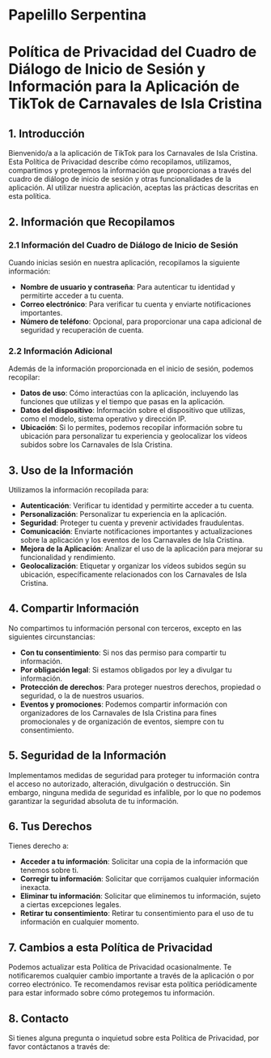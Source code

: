 # Papelillo Serpentina

# Política de Privacidad del Cuadro de Diálogo de Inicio de Sesión y Información para la Aplicación de TikTok de Carnavales de Isla Cristina

## 1. Introducción

Bienvenido/a a la aplicación de TikTok para los Carnavales de Isla Cristina. Esta Política de Privacidad describe cómo recopilamos, utilizamos, compartimos y protegemos la información que proporcionas a través del cuadro de diálogo de inicio de sesión y otras funcionalidades de la aplicación. Al utilizar nuestra aplicación, aceptas las prácticas descritas en esta política.

## 2. Información que Recopilamos

### 2.1 Información del Cuadro de Diálogo de Inicio de Sesión

Cuando inicias sesión en nuestra aplicación, recopilamos la siguiente información:

- **Nombre de usuario y contraseña**: Para autenticar tu identidad y permitirte acceder a tu cuenta.
- **Correo electrónico**: Para verificar tu cuenta y enviarte notificaciones importantes.
- **Número de teléfono**: Opcional, para proporcionar una capa adicional de seguridad y recuperación de cuenta.

### 2.2 Información Adicional

Además de la información proporcionada en el inicio de sesión, podemos recopilar:

- **Datos de uso**: Cómo interactúas con la aplicación, incluyendo las funciones que utilizas y el tiempo que pasas en la aplicación.
- **Datos del dispositivo**: Información sobre el dispositivo que utilizas, como el modelo, sistema operativo y dirección IP.
- **Ubicación**: Si lo permites, podemos recopilar información sobre tu ubicación para personalizar tu experiencia y geolocalizar los vídeos subidos sobre los Carnavales de Isla Cristina.

## 3. Uso de la Información

Utilizamos la información recopilada para:

- **Autenticación**: Verificar tu identidad y permitirte acceder a tu cuenta.
- **Personalización**: Personalizar tu experiencia en la aplicación.
- **Seguridad**: Proteger tu cuenta y prevenir actividades fraudulentas.
- **Comunicación**: Enviarte notificaciones importantes y actualizaciones sobre la aplicación y los eventos de los Carnavales de Isla Cristina.
- **Mejora de la Aplicación**: Analizar el uso de la aplicación para mejorar su funcionalidad y rendimiento.
- **Geolocalización**: Etiquetar y organizar los vídeos subidos según su ubicación, específicamente relacionados con los Carnavales de Isla Cristina.

## 4. Compartir Información

No compartimos tu información personal con terceros, excepto en las siguientes circunstancias:

- **Con tu consentimiento**: Si nos das permiso para compartir tu información.
- **Por obligación legal**: Si estamos obligados por ley a divulgar tu información.
- **Protección de derechos**: Para proteger nuestros derechos, propiedad o seguridad, o la de nuestros usuarios.
- **Eventos y promociones**: Podemos compartir información con organizadores de los Carnavales de Isla Cristina para fines promocionales y de organización de eventos, siempre con tu consentimiento.

## 5. Seguridad de la Información

Implementamos medidas de seguridad para proteger tu información contra el acceso no autorizado, alteración, divulgación o destrucción. Sin embargo, ninguna medida de seguridad es infalible, por lo que no podemos garantizar la seguridad absoluta de tu información.

## 6. Tus Derechos

Tienes derecho a:

- **Acceder a tu información**: Solicitar una copia de la información que tenemos sobre ti.
- **Corregir tu información**: Solicitar que corrijamos cualquier información inexacta.
- **Eliminar tu información**: Solicitar que eliminemos tu información, sujeto a ciertas excepciones legales.
- **Retirar tu consentimiento**: Retirar tu consentimiento para el uso de tu información en cualquier momento.

## 7. Cambios a esta Política de Privacidad

Podemos actualizar esta Política de Privacidad ocasionalmente. Te notificaremos cualquier cambio importante a través de la aplicación o por correo electrónico. Te recomendamos revisar esta política periódicamente para estar informado sobre cómo protegemos tu información.

## 8. Contacto

Si tienes alguna pregunta o inquietud sobre esta Política de Privacidad, por favor contáctanos a través de:
